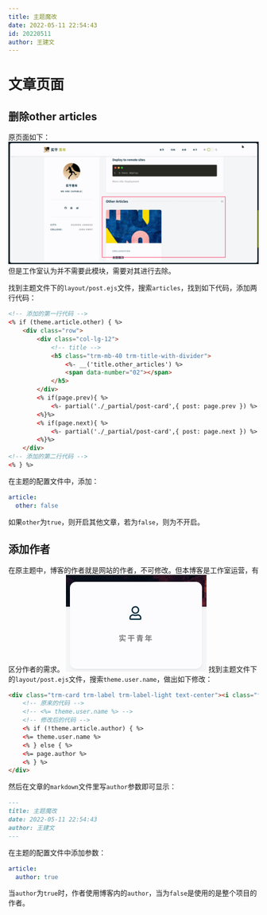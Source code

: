 ```yaml
---
title: 主题魔改
date: 2022-05-11 22:54:43
id: 20220511
author: 王建文
---
```


# 文章页面
## 删除other articles
原页面如下：
![article原页面](/static/img/202205/11-other-article原页面.png)
但是工作室认为并不需要此模块，需要对其进行去除。

找到主题文件下的`layout/post.ejs`文件，搜索`articles`，找到如下代码，添加两行代码：
```html
<!-- 添加的第一行代码 -->
<% if (theme.article.other) { %>
    <div class="row">
        <div class="col-lg-12">
            <!-- title -->
            <h5 class="trm-mb-40 trm-title-with-divider">
                <%- __('title.other_articles') %>
                <span data-number="02"></span>
            </h5>
        </div>
        <% if(page.prev){ %>
            <%- partial('./_partial/post-card',{ post: page.prev }) %>
        <%}%>
        <% if(page.next){ %>
            <%- partial('./_partial/post-card',{ post: page.next }) %>
        <%}%>
    </div>
<!-- 添加的第二行代码 -->
<% } %>
```
在主题的配置文件中，添加：
```yaml
article:
  other: false
```
如果`other`为`true`，则开启其他文章，若为`false`，则为不开启。
## 添加作者
在原主题中，博客的作者就是网站的作者，不可修改。但本博客是工作室运营，有区分作者的需求。
![article原页面](/static/img/202205/11-author.png)
找到主题文件下的`layout/post.ejs`文件，搜索`theme.user.name`，做出如下修改：
```html
<div class="trm-card trm-label trm-label-light text-center"><i class="far fa-user trm-icon"></i><br>
    <!-- 原来的代码 -->
    <!-- <%= theme.user.name %> -->
    <!-- 修改后的代码 -->
    <% if (!theme.article.author) { %>
    <%= theme.user.name %>
    <% } else { %>
    <%= page.author %>
    <% } %>
</div>
```
然后在文章的`markdown`文件里写`author`参数即可显示：
```markdown
---
title: 主题魔改
date: 2022-05-11 22:54:43
author: 王建文
---
```
在主题的配置文件中添加参数：
```yaml
article:
  author: true
```
当`author`为`true`时，作者使用博客内的`author`，当为`false`是使用的是整个项目的作者。

